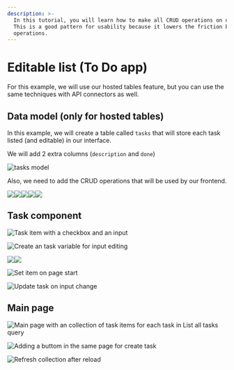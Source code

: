 ```yaml
---
description: >-
  In this tutorial, you will learn how to make all CRUD operations on one page.
  This is a good pattern for usability because it lowers the friction between
  operations.
---
```


# Editable list (To Do app)

For this example, we will use our hosted tables feature, but you can use the same techniques with API connectors as well.

## Data model (only for hosted tables)

In this example, we will create a table called `tasks` that will store each task listed (and editable) in our interface.

We will add 2 extra columns (`description` and `done`)

![tasks model](<../../.gitbook/assets/image (59).png>)

Also, we need to add the CRUD operations that will be used by our frontend.

![](<../../.gitbook/assets/image (67).png>)![](<../../.gitbook/assets/image (64) (1).png>)![](<../../.gitbook/assets/image (69).png>)![](<../../.gitbook/assets/image (70).png>)![](<../../.gitbook/assets/image (51).png>)

## Task component

![Task item with a checkbox and an input](<../../.gitbook/assets/image (62) (1) (1).png>)

![Create an task variable for input editing](<../../.gitbook/assets/image (50).png>)

![](<../../.gitbook/assets/image (65).png>)![](<../../.gitbook/assets/image (68).png>)

![Set item on page start](<../../.gitbook/assets/image (52) (1).png>)

![Update task on input change](<../../.gitbook/assets/image (60).png>)

## Main page

![Main page with an collection of task items for each task in List all tasks query](<../../.gitbook/assets/image (58).png>)

![Adding a buttom in the same page for create task](<../../.gitbook/assets/image (66) (1).png>)

![Refresh collection after reload](<../../.gitbook/assets/image (61) (1) (1).png>)

